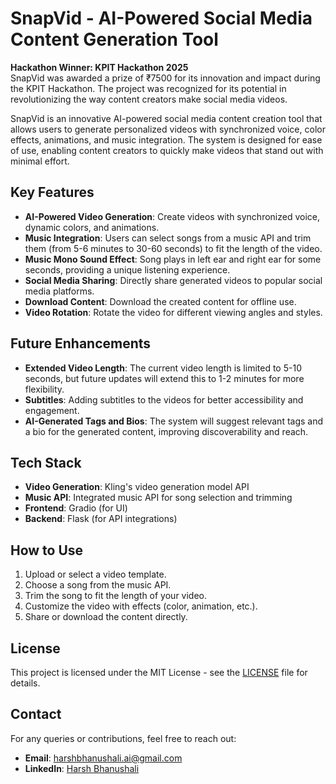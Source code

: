 # SnapVid - AI-Powered Social Media Content Generation Tool

**Hackathon Winner: KPIT Hackathon 2025**  
SnapVid was awarded a prize of ₹7500 for its innovation and impact during the KPIT Hackathon. The project was recognized for its potential in revolutionizing the way content creators make social media videos.

SnapVid is an innovative AI-powered social media content creation tool that allows users to generate personalized videos with synchronized voice, color effects, animations, and music integration. The system is designed for ease of use, enabling content creators to quickly make videos that stand out with minimal effort.

## Key Features

- **AI-Powered Video Generation**: Create videos with synchronized voice, dynamic colors, and animations.
- **Music Integration**: Users can select songs from a music API and trim them (from 5-6 minutes to 30-60 seconds) to fit the length of the video.
- **Music Mono Sound Effect**: Song plays in left ear and right ear for some seconds, providing a unique listening experience.
- **Social Media Sharing**: Directly share generated videos to popular social media platforms.
- **Download Content**: Download the created content for offline use.
- **Video Rotation**: Rotate the video for different viewing angles and styles.

## Future Enhancements

- **Extended Video Length**: The current video length is limited to 5-10 seconds, but future updates will extend this to 1-2 minutes for more flexibility.
- **Subtitles**: Adding subtitles to the videos for better accessibility and engagement.
- **AI-Generated Tags and Bios**: The system will suggest relevant tags and a bio for the generated content, improving discoverability and reach.

## Tech Stack

- **Video Generation**: Kling's video generation model API
- **Music API**: Integrated music API for song selection and trimming
- **Frontend**: Gradio (for UI)
- **Backend**: Flask (for API integrations)


## How to Use

1. Upload or select a video template.
2. Choose a song from the music API.
3. Trim the song to fit the length of your video.
4. Customize the video with effects (color, animation, etc.).
5. Share or download the content directly.

## License

This project is licensed under the MIT License - see the [LICENSE](LICENSE) file for details.

## Contact

For any queries or contributions, feel free to reach out:

- **Email**: harshbhanushali.ai@gmail.com
- **LinkedIn**: [Harsh Bhanushali](https://www.linkedin.com/in/harshbhanushali770/)
